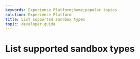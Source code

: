 ```yaml
---
keywords: Experience Platform;home;popular topics
solution: Experience Platform
title: List supported sandbox types
topic: developer guide
---
```


# List supported sandbox types
